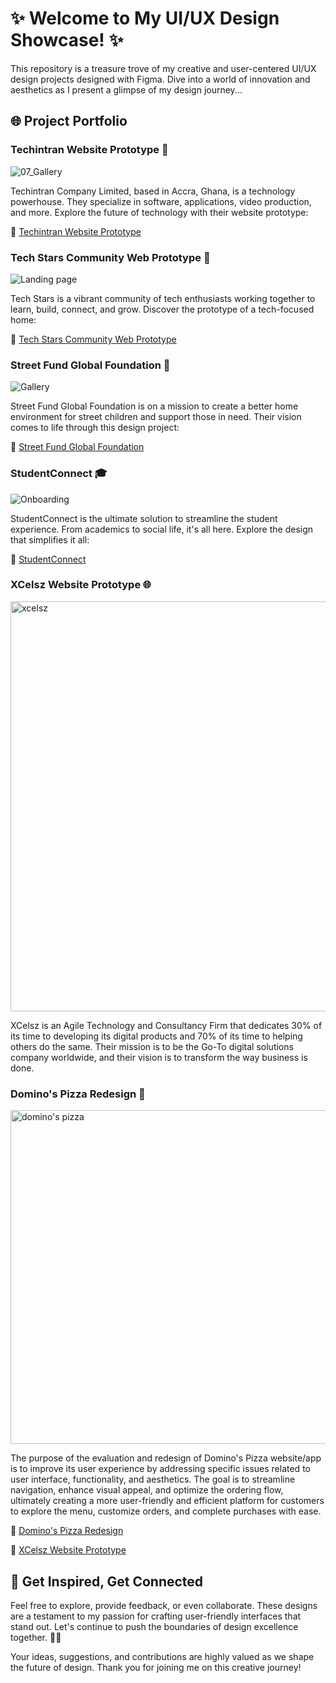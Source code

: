 # ✨ Welcome to My UI/UX Design Showcase! ✨

This repository is a treasure trove of my creative and user-centered UI/UX design projects designed with Figma. Dive into a world of innovation and aesthetics as I present a glimpse of my design journey...

## 🌐 Project Portfolio

### Techintran Website Prototype 🚀
![07_Gallery](https://github.com/AWESOME04/UI-UX-Design-Projects/assets/102630199/c490b110-3a17-4aea-8824-7f82afe5c188)

Techintran Company Limited, based in Accra, Ghana, is a technology powerhouse. They specialize in software, applications, video production, and more. Explore the future of technology with their website prototype:

🔗 [Techintran Website Prototype](https://www.figma.com/file/iaDQYy7co6uSK9bZWyisSQ/Techintran-Website-Prototype---Main?type=design&node-id=0%3A1&mode=design&t=WKCuiIdqPA5fSkEn-1)

### Tech Stars Community Web Prototype 🌟

![Landing page](https://github.com/AWESOME04/UI-UX-Design-Projects/assets/102630199/29a42435-e4d3-441c-aa3d-1b69b3d8e50e)

Tech Stars is a vibrant community of tech enthusiasts working together to learn, build, connect, and grow. Discover the prototype of a tech-focused home:

🔗 [Tech Stars Community Web Prototype](https://www.figma.com/file/ASHjVEqo1eIkKaR5sCf0NI/Tech-stars-open-source-website?type=design&node-id=0%3A1&mode=design&t=c8BIhwdH8iGv3c5S-1)

### Street Fund Global Foundation 🏡

![Gallery](https://github.com/AWESOME04/UI-UX-Design-Projects/assets/102630199/4095b087-7c00-475e-9128-66d2f07ee76c)

Street Fund Global Foundation is on a mission to create a better home environment for street children and support those in need. Their vision comes to life through this design project:

🔗 [Street Fund Global Foundation](https://www.figma.com/file/5PshTrKPGeVTLqMsDfFscb/Street-Foundation?type=design&node-id=0%3A1&mode=design&t=FrvSrXVO7bsJD8qw-1)

### StudentConnect 🎓

![Onboarding](https://github.com/AWESOME04/UI-UX-Design-Projects/assets/102630199/e31cae43-b392-4fde-bb2e-b13bf3b8cf87)

StudentConnect is the ultimate solution to streamline the student experience. From academics to social life, it's all here. Explore the design that simplifies it all:

🔗 [StudentConnect](https://www.figma.com/file/8Bcyd0u3wEWXTygWfJ6Z36/StudentConnect?type=design&node-id=0%3A1&mode=design&t=RbfukFCTuum6bFxx-1)

### XCelsz Website Prototype 🌐

<img width="656" alt="xcelsz" src="https://github.com/AWESOME04/UI-UX-Design-Projects/assets/102630199/4539942a-dc1e-4b9c-9fcd-2fc8b76296c0">

XCelsz is an Agile Technology and Consultancy Firm that dedicates 30% of its time to developing its digital products and 70% of its time to helping others do the same. Their mission is to be the Go-To digital solutions company worldwide, and their vision is to transform the way business is done.


### Domino's Pizza Redesign 🍕

<img width="534" alt="domino's pizza" src="https://github.com/AWESOME04/UI-UX-Design-Projects/assets/102630199/4ca9a1b4-e681-4fbb-800f-b8e5a1eefa3a">

The purpose of the evaluation and redesign of Domino's Pizza website/app is to improve its user experience by addressing specific issues related to user interface, functionality, and aesthetics. The goal is to streamline navigation, enhance visual appeal, and optimize the ordering flow, ultimately creating a more user-friendly and efficient platform for customers to explore the menu, customize orders, and complete purchases with ease.

🔗 [Domino's Pizza Redesign](https://www.figma.com/file/kcz6edArMFMQY0TSCdKdN6/Domino's-Pizza%3A%3A-Redesign?type=design&node-id=1102%3A2436&mode=design&t=Azf6PnYzhuMOa6dZ-1)


🔗 [XCelsz Website Prototype](https://www.figma.com/file/TZoyxFiikdrPVLEARMH8jA/Xcelsz-TPV?type=design&node-id=0%3A1&mode=design&t=i6LYb4mptdnol9UI-1)

## 🚀 Get Inspired, Get Connected

Feel free to explore, provide feedback, or even collaborate. These designs are a testament to my passion for crafting user-friendly interfaces that stand out. Let's continue to push the boundaries of design excellence together. 🌟✨

Your ideas, suggestions, and contributions are highly valued as we shape the future of design. Thank you for joining me on this creative journey!
